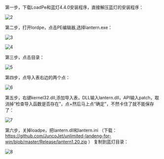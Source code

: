 第一步，下载LoadPe和蓝灯4.4.0安装程序，直接解压蓝灯的安装程序：

![2](https://raw.githubusercontent.com/ntkernel/lantern/master/2.PNG)

第二步，打开lordpe，点击PE编辑器,选择lantern.exe：

![3](https://raw.githubusercontent.com/ntkernel/lantern/master/3.PNG)

![4](https://raw.githubusercontent.com/ntkernel/lantern/master/4.PNG)

第三步，点击目录：

![5](https://raw.githubusercontent.com/ntkernel/lantern/master/5.PNG)

第四步，点导入表右边的两个点：

![6](https://raw.githubusercontent.com/ntkernel/lantern/master/6.PNG)

第五步，右键kernel32.dll,添加导入表，DLL输入lantern.dll，API输入patch，取消掉“检查导入函数是否存在”，点+然后马上点“确定”，不然卡住了就不能保存了：

![7](https://raw.githubusercontent.com/ntkernel/lantern/master/7.PNG)

第六步，关掉loadpe，把lantern.dll和lantern.ini （下载：https://github.com/JuncoJet/unlimited-landeng-for-win/blob/master/Release/lantern1.20.zip ） 复制到蓝灯目录：

![8](https://raw.githubusercontent.com/ntkernel/lantern/master/8.PNG)
